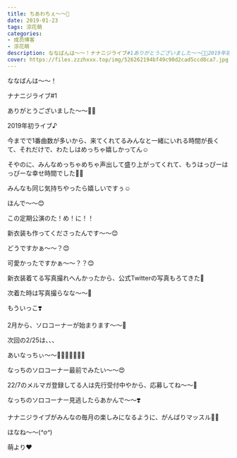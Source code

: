 ```yaml
---
title: ちあわちぇ〜〜🐥
date: 2019-01-23
tags: 涼花萌
categories: 
- 成员博客
- 涼花萌
description: ななばんは〜〜！ナナニジライブ#1ありがとうございました〜〜💓💓2019年初ライブ♪今までで1番曲数が多いから、来てくれてるみんなと一緒にいれる時間...
cover: https://files.zzzhxxx.top/img/526262194bf49c90d2cad5ccd8ca7.jpg 
---
```







ななばんは〜〜！




ナナニジライブ#1


ありがとうございました〜〜💓💓











2019年初ライブ♪



今までで1番曲数が多いから、来てくれてるみんなと一緒にいれる時間が長くて、それだけで、わたしはめっちゃ嬉しかってん☺️


そやのに、みんなめっちゃめちゃ声出して盛り上がってくれて、もうはっぴーはっぴーな幸せ時間でした💓💓



みんなも同じ気持ちやったら嬉しいですぅ☺️










ほんで〜〜😊

この定期公演のた！め！に！！



新衣装も作ってくださったんです〜〜😊





どうですかぁ〜〜？😊



可愛かったですかぁ〜〜？？😊






新衣装着てる写真撮れへんかったから、公式Twitterの写真もろてきた🙈



次着た時は写真撮らなな〜〜📸










もういっこ❣️




2月から、ソロコーナーが始まります〜〜💓






次回の2/25は、、、









あいなっちぃ〜〜💓💓💓💓💓💓💓






なっちのソロコーナー最前でみたい〜〜😍





22/7のメルマガ登録してる人は先行受付中やから、応募してね〜〜💓






なっちのソロコーナー見逃したらあかんで〜〜❣️






ナナニジライブがみんなの毎月の楽しみになるように、がんばりマッスル💪🏻






ほなね〜〜(*^o^*)


萌より❤︎



